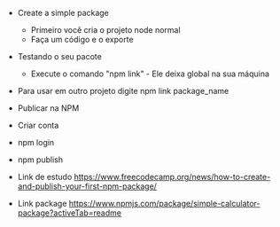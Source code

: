 - Create a simple package

    - Primeiro você cria o projeto node normal
    - Faça um código e o exporte

- Testando o seu pacote

    - Execute o comando "npm link" - Ele deixa global na sua máquina

- Para usar em outro projeto digite npm link package_name

- Publicar na NPM

 - Criar conta
 - npm login
 - npm publish

 - Link de estudo
 https://www.freecodecamp.org/news/how-to-create-and-publish-your-first-npm-package/

 - Link package
 https://www.npmjs.com/package/simple-calculator-package?activeTab=readme